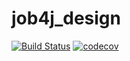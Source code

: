 # job4j_design

[![Build Status](https://travis-ci.com/Aleksandr-Molchanov/job4j_design.svg?branch=master)](https://travis-ci.com/Aleksandr-Molchanov/job4j_design)
[![codecov](https://codecov.io/gh/Aleksandr-Molchanov/job4j_design/branch/master/graph/badge.svg?token=6EI5AXSW61)](https://codecov.io/gh/Aleksandr-Molchanov/job4j_design)